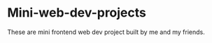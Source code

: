 












# Mini-web-dev-projects
These are mini frontend web dev project built by me and my friends.
